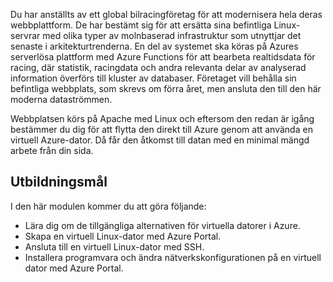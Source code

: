 Du har anställts av ett global bilracingföretag för att modernisera hela deras webbplattform. De har bestämt sig för att ersätta sina befintliga Linux-servrar med olika typer av molnbaserad infrastruktur som utnyttjar det senaste i arkitekturtrenderna. En del av systemet ska köras på Azures serverlösa plattform med Azure Functions för att bearbeta realtidsdata för racing, där statistik, racingdata och andra relevanta delar av analyserad information överförs till kluster av databaser. Företaget vill behålla sin befintliga webbplats, som skrevs om förra året, men ansluta den till den här moderna dataströmmen.

Webbplatsen körs på Apache med Linux och eftersom den redan är igång bestämmer du dig för att flytta den direkt till Azure genom att använda en virtuell Azure-dator. Då får den åtkomst till datan med en minimal mängd arbete från din sida.

## <a name="learning-objectives"></a>Utbildningsmål

I den här modulen kommer du att göra följande:

- Lära dig om de tillgängliga alternativen för virtuella datorer i Azure.
- Skapa en virtuell Linux-dator med Azure Portal.
- Ansluta till en virtuell Linux-dator med SSH.
- Installera programvara och ändra nätverkskonfigurationen på en virtuell dator med Azure Portal.